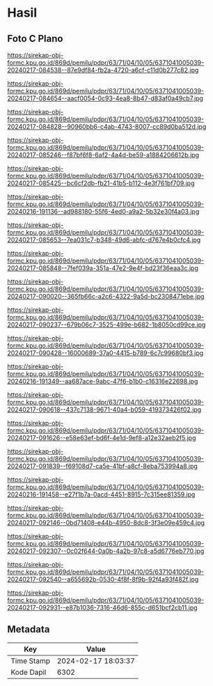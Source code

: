 # Hasil

## Foto C Plano

https://sirekap-obj-formc.kpu.go.id/869d/pemilu/pdpr/63/71/04/10/05/6371041005039-20240217-084538--87e9df84-fb2a-4720-a6cf-c11d0b277c82.jpg

https://sirekap-obj-formc.kpu.go.id/869d/pemilu/pdpr/63/71/04/10/05/6371041005039-20240217-084654--aacf0054-0c93-4ea8-8b47-d83af0a49cb7.jpg

https://sirekap-obj-formc.kpu.go.id/869d/pemilu/pdpr/63/71/04/10/05/6371041005039-20240217-084828--90960bb6-c4ab-4743-8007-cc89d0ba512d.jpg

https://sirekap-obj-formc.kpu.go.id/869d/pemilu/pdpr/63/71/04/10/05/6371041005039-20240217-085246--f87bf6f8-6af2-4a4d-be59-a1884206612b.jpg

https://sirekap-obj-formc.kpu.go.id/869d/pemilu/pdpr/63/71/04/10/05/6371041005039-20240217-085425--bc6cf2db-fb21-41b5-b112-4e3f761bf709.jpg

https://sirekap-obj-formc.kpu.go.id/869d/pemilu/pdpr/63/71/04/10/05/6371041005039-20240216-191136--ad988180-55f6-4ed0-a9a2-5b32e30f4a03.jpg

https://sirekap-obj-formc.kpu.go.id/869d/pemilu/pdpr/63/71/04/10/05/6371041005039-20240217-085653--7ea031c7-b348-49d6-abfc-d767e4b0cfc4.jpg

https://sirekap-obj-formc.kpu.go.id/869d/pemilu/pdpr/63/71/04/10/05/6371041005039-20240217-085848--7fef039a-351a-47e2-9e4f-bd23f36eaa3c.jpg

https://sirekap-obj-formc.kpu.go.id/869d/pemilu/pdpr/63/71/04/10/05/6371041005039-20240217-090020--365fb66c-a2c6-4322-9a5d-bc2308471ebe.jpg

https://sirekap-obj-formc.kpu.go.id/869d/pemilu/pdpr/63/71/04/10/05/6371041005039-20240217-090237--679b06c7-3525-499e-b682-1b8050cd99ce.jpg

https://sirekap-obj-formc.kpu.go.id/869d/pemilu/pdpr/63/71/04/10/05/6371041005039-20240217-090428--16000689-37a0-4415-b789-6c7c99680bf3.jpg

https://sirekap-obj-formc.kpu.go.id/869d/pemilu/pdpr/63/71/04/10/05/6371041005039-20240216-191349--aa687ace-9abc-47f6-b1b0-c16316e22698.jpg

https://sirekap-obj-formc.kpu.go.id/869d/pemilu/pdpr/63/71/04/10/05/6371041005039-20240217-090618--437c7138-9671-40a4-b059-419373426f02.jpg

https://sirekap-obj-formc.kpu.go.id/869d/pemilu/pdpr/63/71/04/10/05/6371041005039-20240217-091626--e58e63ef-bd6f-4e1d-9ef8-a12e32aeb2f5.jpg

https://sirekap-obj-formc.kpu.go.id/869d/pemilu/pdpr/63/71/04/10/05/6371041005039-20240217-091839--f69108d7-ca5e-41bf-a8cf-8eba753994a8.jpg

https://sirekap-obj-formc.kpu.go.id/869d/pemilu/pdpr/63/71/04/10/05/6371041005039-20240216-191458--e27f1b7a-0acd-4451-8915-7c315ee81359.jpg

https://sirekap-obj-formc.kpu.go.id/869d/pemilu/pdpr/63/71/04/10/05/6371041005039-20240217-092146--0bd71408-e44b-4950-8dc8-3f3e09e459c4.jpg

https://sirekap-obj-formc.kpu.go.id/869d/pemilu/pdpr/63/71/04/10/05/6371041005039-20240217-092307--0c02f644-0a0b-4a2b-97c8-a5d6776eb770.jpg

https://sirekap-obj-formc.kpu.go.id/869d/pemilu/pdpr/63/71/04/10/05/6371041005039-20240217-092540--a655692b-0530-4f8f-8f9b-92f4a93f482f.jpg

https://sirekap-obj-formc.kpu.go.id/869d/pemilu/pdpr/63/71/04/10/05/6371041005039-20240217-092931--e87b1036-7316-46d6-855c-d651bcf2cb11.jpg


## Metadata

| Key        | Value               |
| ---------- | ------------------- |
| Time Stamp | 2024-02-17 18:03:37 |
| Kode Dapil | 6302                |




